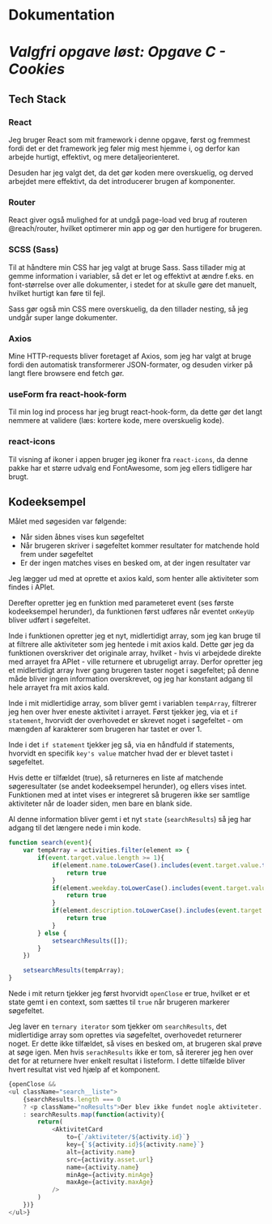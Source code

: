 # Dokumentation

# _Valgfri opgave løst: **Opgave C - Cookies**_

## **Tech Stack**

### **React**
Jeg bruger React som mit framework i denne opgave, først og fremmest fordi det er det framework jeg føler mig mest hjemme i, og derfor kan arbejde hurtigt, effektivt, og mere detaljeorienteret.

Desuden har jeg valgt det, da det gør koden mere overskuelig, og derved arbejdet mere effektivt, da det introducerer brugen af komponenter.

### **Router**
React giver også mulighed for at undgå page-load ved brug af routeren @reach/router, hvilket optimerer min app og gør den hurtigere for brugeren.

### **SCSS (Sass)**
Til at håndtere min CSS har jeg valgt at bruge Sass. Sass tillader mig at gemme information i variabler, så det er let og effektivt at ændre f.eks. en font-størrelse over alle dokumenter, i stedet for at skulle gøre det manuelt, hvilket hurtigt kan føre til fejl.

Sass gør også min CSS mere overskuelig, da den tillader nesting, så jeg undgår super lange dokumenter.

### **Axios**
Mine HTTP-requests bliver foretaget af Axios, som jeg har valgt at bruge fordi den automatisk transformerer JSON-formater, og desuden virker på langt flere browsere end fetch gør.

### **useForm fra react-hook-form**
Til min log ind process har jeg brugt react-hook-form, da dette gør det langt nemmere at validere (læs: kortere kode, mere overskuelig kode).

### **react-icons**
Til visning af ikoner i appen bruger jeg ikoner fra `react-icons`, da denne pakke har et større udvalg end FontAwesome, som jeg ellers tidligere har brugt.

## **Kodeeksempel**
Målet med søgesiden var følgende:
* Når siden åbnes vises kun søgefeltet
* Når brugeren skriver i søgefeltet kommer resultater for matchende hold frem under søgefeltet
* Er der ingen matches vises en besked om, at der ingen resultater var

Jeg lægger ud med at oprette et axios kald, som henter alle aktiviteter som findes i APIet.

Derefter opretter jeg en funktion med parameteret event (ses første kodeeksempel herunder), da funktionen først udføres når eventet `onKeyUp` bliver udført i søgefeltet.

Inde i funktionen opretter jeg et nyt, midlertidigt array, som jeg kan bruge til at filtrere alle aktiviteter som jeg hentede i mit axios kald. Dette gør jeg da funktionen overskriver det originale array, hvilket - hvis vi arbejdede direkte med arrayet fra APIet - ville returnere et ubrugeligt array. Derfor opretter jeg et midlertidigt array hver gang brugeren taster noget i søgefeltet; på denne måde bliver ingen information overskrevet, og jeg har konstant adgang til hele arrayet fra mit axios kald.

Inde i mit midlertidige array, som bliver gemt i variablen `tempArray`, filtrerer jeg hen over hver eneste aktivitet i arrayet. Først tjekker jeg, via et `if statement`, hvorvidt der overhovedet er skrevet noget i søgefeltet - om mængden af karakterer som brugeren har tastet er over 1.

Inde i det `if statement` tjekker jeg så, via en håndfuld if statements, hvorvidt en specifik `key's value` matcher hvad der er blevet tastet i søgefeltet.

Hvis dette er tilfældet (true), så returneres en liste af matchende søgeresultater (se andet kodeeksempel herunder), og ellers vises intet. Funktionen med at intet vises er integreret så brugeren ikke ser samtlige aktiviteter når de loader siden, men bare en blank side.

Al denne information bliver gemt i et nyt `state` (`searchResults`) så jeg har adgang til det længere nede i min kode.

```javascript
function search(event){
    var tempArray = activities.filter(element => {
        if(event.target.value.length >= 1){
            if(element.name.toLowerCase().includes(event.target.value.toLowerCase())){
                return true
            } 
            if(element.weekday.toLowerCase().includes(event.target.value.toLowerCase())){
                return true
            }
            if(element.description.toLowerCase().includes(event.target.value.toLowerCase())){
                return true
            }
        } else {
            setsearchResults([]);
        }
    })

    setsearchResults(tempArray);
}
```
Nede i mit return tjekker jeg først hvorvidt `openClose` er true, hvilket er et state gemt i en context, som sættes til `true` når brugeren markerer søgefeltet.

Jeg laver en `ternary iterator` som tjekker om `searchResults`, det midlertidige array som oprettes via søgefeltet, overhovedet returnerer noget. Er dette ikke tilfældet, så vises en besked om, at brugeren skal prøve at søge igen. Men hvis `serachResults` ikke er tom, så itererer jeg hen over det for at returnere hver enkelt resultat i listeform. I dette tilfælde bliver hvert resultat vist ved hjælp af et komponent.

```javascript
{openClose && 
<ul className="search__liste">
    {searchResults.length === 0
    ? <p className="noResults">Der blev ikke fundet nogle aktiviteter. Prøv at søge efter noget andet</p>
    : searchResults.map(function(activity){
        return(
            <AktivitetCard
                to={`/aktiviteter/${activity.id}`}
                key={`${activity.id}${activity.name}`}
                alt={activity.name}
                src={activity.asset.url}
                name={activity.name}
                minAge={activity.minAge}
                maxAge={activity.maxAge}
            />
        )
    })}
</ul>}
```